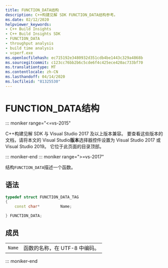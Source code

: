 ```yaml
---
title: FUNCTION_DATA结构
description: C++构建见解 SDK FUNCTION_DATA结构参考。
ms.date: 02/12/2020
helpviewer_keywords:
- C++ Build Insights
- C++ Build Insights SDK
- FUNCTION_DATA
- throughput analysis
- build time analysis
- vcperf.exe
ms.openlocfilehash: ec715192e3480932d351cdb4be1443c329a4868b
ms.sourcegitcommit: c123cc76bb2b6c5cde6f4c425ece420ac733bf70
ms.translationtype: MT
ms.contentlocale: zh-CN
ms.lasthandoff: 04/14/2020
ms.locfileid: "81325530"
---
```

# <a name="function_data-structure"></a>FUNCTION_DATA结构

::: moniker range="<=vs-2015"

C++构建见解 SDK 与 Visual Studio 2017 及以上版本兼容。 要查看这些版本的文档，请将本文的 Visual Studio**版本**选择器控件设置为 Visual Studio 2017 或 Visual Studio 2019。 它位于此页面的目录顶部。

::: moniker-end
::: moniker range=">=vs-2017"

结构`FUNCTION_DATA`描述一个函数。

## <a name="syntax"></a>语法

```cpp
typedef struct FUNCTION_DATA_TAG
{
    const char*         Name;

} FUNCTION_DATA;
```

## <a name="members"></a>成员

|  |  |
|--|--|
| `Name` | 函数的名称，在 UTF-8 中编码。 |

::: moniker-end
